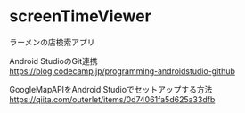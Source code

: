 # screenTimeViewer
ラーメンの店検索アプリ

Android StudioのGit連携<br>
https://blog.codecamp.jp/programming-androidstudio-github

GoogleMapAPIをAndroid Studioでセットアップする方法<br>
https://qiita.com/outerlet/items/0d74061fa5d625a33dfb

